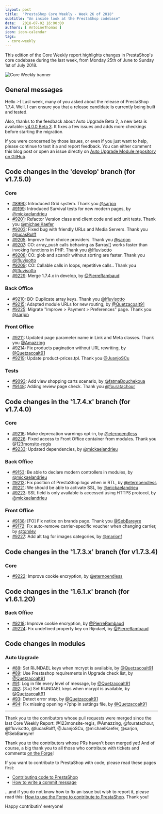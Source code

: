 ```yaml
---
layout: post
title:  "PrestaShop Core Weekly - Week 26 of 2018"
subtitle: "An inside look at the PrestaShop codebase"
date:   2018-07-02 16:00:00
authors: [ AntoineThomas ]
icon: icon-calendar
tags:
 - core-weekly
---
```


This edition of the Core Weekly report highlights changes in PrestaShop's core codebase during the last week, from Monday 25th of June to Sunday 1st of July 2018.

![Core Weekly banner](/assets/images/2017/04/core_weekly_banner.jpg)


## General messages

Hello :-)
Last week, many of you asked about the release of PrestaShop 1.7.4. Well, I can ensure you that a release candidate is currently being built and tested. 

Also, thanks to the feedback about Auto Upgrade Beta 2, a new beta is available: [v4.0.0 Beta 3](https://github.com/PrestaShop/autoupgrade/releases). It fixes a few issues and adds more checkings before starting the migration.

If you were concerned by those issues, or even if you just want to help, please continue to test it a and report feedback. You can either comment this blog post or open an issue directly on [Auto Upgrade Module repository on GitHub](https://github.com/PrestaShop/autoupgrade/issues).



## Code changes in the 'develop' branch (for v1.7.5.0)

### Core

* [#8990](https://github.com/PrestaShop/PrestaShop/pull/8990): Introduced Grid system. Thank you [@sarjon](https://github.com/sarjon)
* [#9199](https://github.com/PrestaShop/PrestaShop/pull/9199): Introduced Survival tests for new modern pages, by [@mickaelandrieu](https://github.com/mickaelandrieu)
* [#9201](https://github.com/PrestaShop/PrestaShop/pull/9201): Refactor Version class and client code and add unit tests. Thank you [@michaelKaefer](https://github.com/michaelKaefer)
* [#9203](https://github.com/PrestaShop/PrestaShop/pull/9203): Fixed bug with friendly URLs and Media Servers. Thank you [@lucasRolff](https://github.com/lucasRolff)
* [#9205](https://github.com/PrestaShop/PrestaShop/pull/9205): Improve form choice providers. Thank you [@sarjon](https://github.com/sarjon)
* [#9207](https://github.com/PrestaShop/PrestaShop/pull/9207): CO: array_push calls behaving as $array[] works faster than invoking functions in PHP. Thank you [@lfluvisotto](https://github.com/lfluvisotto)
* [#9208](https://github.com/PrestaShop/PrestaShop/pull/9208): CO: glob and scandir without sorting are faster. Thank you [@lfluvisotto](https://github.com/lfluvisotto)
* [#9209](https://github.com/PrestaShop/PrestaShop/pull/9209): CO: Callable calls in loops, repetitive calls.. Thank you [@lfluvisotto](https://github.com/lfluvisotto)
* [#9229](https://github.com/PrestaShop/PrestaShop/pull/9229): Merge 1.7.4.x in develop, by [@PierreRambaud](https://github.com/PierreRambaud)


### Back Office

* [#9210](https://github.com/PrestaShop/PrestaShop/pull/9210):  BO: Duplicate array keys. Thank you [@lfluvisotto](https://github.com/lfluvisotto)
* [#9215](https://github.com/PrestaShop/PrestaShop/pull/9215): Adapted module URLs for new routing, by [@Quetzacoalt91](https://github.com/Quetzacoalt91)
* [#9225](https://github.com/PrestaShop/PrestaShop/pull/9225): Migrate "Improve > Payment > Preferences" page. Thank you [@sarjon](https://github.com/sarjon)


### Front Office

* [#9211](https://github.com/PrestaShop/PrestaShop/pull/9211): Updated page parameter name in Link and Meta classes. Thank you [@Amazzing](https://github.com/Amazzing)
* [#9214](https://github.com/PrestaShop/PrestaShop/pull/9214): Fix products pagination without URL rewriting, by [@Quetzacoalt91](https://github.com/Quetzacoalt91)
* [#9219](https://github.com/PrestaShop/PrestaShop/pull/9219): Update product-prices.tpl. Thank you [@JuanjoSCu](https://github.com/JuanjoSCu)


### Tests

* [#9093](https://github.com/PrestaShop/PrestaShop/pull/9093): Add view shopping carts scenario, by [@fatmaBouchekoua](https://github.com/fatmaBouchekoua)
* [#9148](https://github.com/PrestaShop/PrestaShop/pull/9148): Adding review page check. Thank you [@fouratachour](https://github.com/fouratachour)


## Code changes in the '1.7.4.x' branch (for v1.7.4.0)

### Core

* [#9216](https://github.com/PrestaShop/PrestaShop/pull/9216): Make deprecation warnings opt-in, by [@eternoendless](https://github.com/eternoendless)
* [#9226](https://github.com/PrestaShop/PrestaShop/pull/9226): Fixed access to Front Office container from modules. Thank you [@123monsite-regis](https://github.com/123monsite-regis)
* [#9233](https://github.com/PrestaShop/PrestaShop/pull/9233): Updated dependencies, by [@mickaelandrieu](https://github.com/mickaelandrieu)


### Back Office

* [#9153](https://github.com/PrestaShop/PrestaShop/pull/9153): Be able to declare modern controllers in modules, by [@mickaelandrieu](https://github.com/mickaelandrieu)
* [#9212](https://github.com/PrestaShop/PrestaShop/pull/9212): Fix position of PrestaShop logo when in RTL, by [@eternoendless](https://github.com/eternoendless)
* [#9221](https://github.com/PrestaShop/PrestaShop/pull/9221): We should be able to activate SSL, by [@mickaelandrieu](https://github.com/mickaelandrieu)
* [#9223](https://github.com/PrestaShop/PrestaShop/pull/9223): SSL field is only available is accessed using HTTPS protocol, by [@mickaelandrieu](https://github.com/mickaelandrieu)


### Front Office

* [#9138](https://github.com/PrestaShop/PrestaShop/pull/9138): [FO] Fix notice on brands page. Thank you [@SebBareyre](https://github.com/SebBareyre)
* [#9172](https://github.com/PrestaShop/PrestaShop/pull/9172): Fix auto-remove carrier-specific voucher when changing carrier, by [@tomlev](https://github.com/tomlev)
* [#9227](https://github.com/PrestaShop/PrestaShop/pull/9227): Add alt tag for images categories, by [@marionf](https://github.com/marionf)


## Code changes in the '1.7.3.x' branch (for v1.7.3.4)

### Core

* [#9222](https://github.com/PrestaShop/PrestaShop/pull/9222): Improve cookie encryption, by [@eternoendless](https://github.com/eternoendless)


## Code changes in the '1.6.1.x' branch (for v1.6.1.2O)

### Back Office

* [#9218](https://github.com/PrestaShop/PrestaShop/pull/9218): Improve cookie encryption, by [@PierreRambaud](https://github.com/PierreRambaud)
* [#9224](https://github.com/PrestaShop/PrestaShop/pull/9224): Fix undefined property key on Rijndael, by [@PierreRambaud](https://github.com/PierreRambaud)


## Code changes in modules

### Auto Upgrade

* [#88](https://github.com/PrestaShop/autoupgrade/pull/88): Set RIJNDAEL keys when mcrypt is available, by [@Quetzacoalt91](https://github.com/Quetzacoalt91)
* [#89](https://github.com/PrestaShop/autoupgrade/pull/89): Use Prestashop requirements in Upgrade check list, by [@Quetzacoalt91](https://github.com/Quetzacoalt91)
* [#91](https://github.com/PrestaShop/autoupgrade/pull/91): Log in file every level of message, by [@Quetzacoalt91](https://github.com/Quetzacoalt91)
* [#92](https://github.com/PrestaShop/autoupgrade/pull/92): [3.x] Set RIJNDAEL keys when mcrypt is available, by [@Quetzacoalt91](https://github.com/Quetzacoalt91)
* [#93](https://github.com/PrestaShop/autoupgrade/pull/93): Detect error step, by [@Quetzacoalt91](https://github.com/Quetzacoalt91)
* [#94](https://github.com/PrestaShop/autoupgrade/pull/94): Fix missing opening <?php in settings file, by [@Quetzacoalt91](https://github.com/Quetzacoalt91)


<hr />

Thank you to the conributors whose pull requests were merged since the last Core Weekly Report: @123monsite-regis, @Amazzing, @fouratachour, @lfluvisotto, @lucasRolff, @JuanjoSCu, @michaelKaefer, @sarjon, @SebBareyre!

Thank you to the contributors whose PRs haven't been merged yet! And of course, a big thank you to all those who contribute with tickets and comments [on the Forge](http://forge.prestashop.com/)!

If you want to contribute to PrestaShop with code, please read these pages first:

 * [Contributing code to PrestaShop](http://doc.prestashop.com/display/PS16/Contributing+code+to+PrestaShop)
 * [How to write a commit message](http://doc.prestashop.com/display/PS16/How+to+write+a+commit+message)

...and if you do not know how to fix an issue but wish to report it, please read this: [How to use the Forge to contribute to PrestaShop](http://doc.prestashop.com/display/PS16/How+to+use+the+Forge+to+contribute+to+PrestaShop). Thank you!

Happy contributin' everyone!
